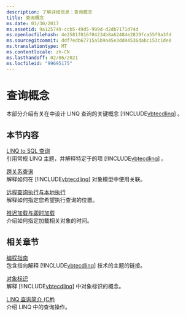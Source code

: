 ```yaml
---
description: 了解详细信息：查询概念
title: 查询概念
ms.date: 03/30/2017
ms.assetid: 9a125749-ccb5-49d5-999d-d2db7171d74d
ms.openlocfilehash: 4e2581f016f04234b8a62484e2839fca55f9a3fd
ms.sourcegitcommit: ddf7edb67715a5b9a45e3dd44536dabc153c1de0
ms.translationtype: MT
ms.contentlocale: zh-CN
ms.lasthandoff: 02/06/2021
ms.locfileid: "99695175"
---
```

# <a name="query-concepts"></a>查询概念

本部分介绍有关在中设计 LINQ 查询的关键概念 [!INCLUDE[vbtecdlinq](../../../../../../includes/vbtecdlinq-md.md)] 。  
  
## <a name="in-this-section"></a>本节内容  

 [LINQ to SQL 查询](linq-to-sql-queries.md)  
 引用常规 LINQ 主题，并解释特定于的项 [!INCLUDE[vbtecdlinq](../../../../../../includes/vbtecdlinq-md.md)] 。  
  
 [跨关系查询](querying-across-relationships.md)  
 解释如何在 [!INCLUDE[vbtecdlinq](../../../../../../includes/vbtecdlinq-md.md)] 对象模型中使用关联。  
  
 [远程查询执行与本地执行](remote-vs-local-execution.md)  
 解释如何指定您希望执行查询的位置。  
  
 [推迟加载与即时加载](deferred-versus-immediate-loading.md)  
 介绍如何指定加载相关对象的时间。  
  
## <a name="related-sections"></a>相关章节  

 [编程指南](programming-guide.md)  
 包含指向解释 [!INCLUDE[vbtecdlinq](../../../../../../includes/vbtecdlinq-md.md)] 技术的主题的链接。  
  
 [对象标识](object-identity.md)  
 解释 [!INCLUDE[vbtecdlinq](../../../../../../includes/vbtecdlinq-md.md)] 中对象标识的概念。  
  
 [LINQ 查询简介 (C#)](../../../../../csharp/programming-guide/concepts/linq/introduction-to-linq-queries.md)  
 介绍 LINQ 中的查询操作。
